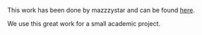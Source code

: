 This work has been done by mazzzystar and can be found [here](https://github.com/mazzzystar/QLearningMouse).

We use this great work for a small academic project.